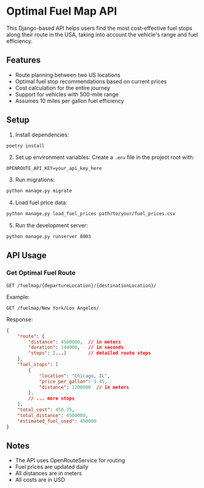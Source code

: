 # Optimal Fuel Map API

This Django-based API helps users find the most cost-effective fuel stops along their route in the USA, taking into account the vehicle's range and fuel efficiency.

## Features

- Route planning between two US locations
- Optimal fuel stop recommendations based on current prices
- Cost calculation for the entire journey
- Support for vehicles with 500-mile range
- Assumes 10 miles per gallon fuel efficiency

## Setup

1. Install dependencies:
```bash
poetry install
```

2. Set up environment variables:
Create a `.env` file in the project root with:
```
OPENROUTE_API_KEY=your_api_key_here
```

3. Run migrations:
```bash
python manage.py migrate
```

4. Load fuel price data:
```bash
python manage.py load_fuel_prices path/to/your/fuel_prices.csv
```

5. Run the development server:
```bash
python manage.py runserver 8003
```

## API Usage

### Get Optimal Fuel Route

```
GET /fuelmap/{departureLocation}/{destinationLocation}/
```

Example:
```
GET /fuelmap/New York/Los Angeles/
```

Response:
```json
{
    "route": {
        "distance": 4500000,  // in meters
        "duration": 144000,   // in seconds
        "steps": [...]        // detailed route steps
    },
    "fuel_stops": [
        {
            "location": "Chicago, IL",
            "price_per_gallon": 3.45,
            "distance": 1200000  // in meters
        },
        // ... more stops
    ],
    "total_cost": 450.75,
    "total_distance": 4500000,
    "estimated_fuel_used": 450000
}
```

## Notes

- The API uses OpenRouteService for routing
- Fuel prices are updated daily
- All distances are in meters
- All costs are in USD
